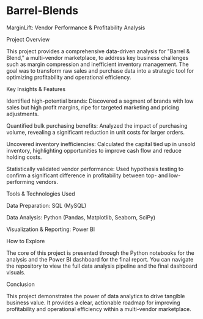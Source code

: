# Barrel-Blends

MarginLift: Vendor Performance & Profitability Analysis

Project Overview

This project provides a comprehensive data-driven analysis for "Barrel & Blend," a multi-vendor marketplace, to address key business challenges such as margin compression and inefficient inventory management. The goal was to transform raw sales and purchase data into a strategic tool for optimizing profitability and operational efficiency.

Key Insights & Features

Identified high-potential brands: Discovered a segment of brands with low sales but high profit margins, ripe for targeted marketing and pricing adjustments.

Quantified bulk purchasing benefits: Analyzed the impact of purchasing volume, revealing a significant reduction in unit costs for larger orders.

Uncovered inventory inefficiencies: Calculated the capital tied up in unsold inventory, highlighting opportunities to improve cash flow and reduce holding costs.

Statistically validated vendor performance: Used hypothesis testing to confirm a significant difference in profitability between top- and low-performing vendors.

Tools & Technologies Used

Data Preparation: SQL (MySQL)

Data Analysis: Python (Pandas, Matplotlib, Seaborn, SciPy)

Visualization & Reporting: Power BI

How to Explore

The core of this project is presented through the Python notebooks for the analysis and the Power BI dashboard for the final report. You can navigate the repository to view the full data analysis pipeline and the final dashboard visuals.

Conclusion

This project demonstrates the power of data analytics to drive tangible business value. It provides a clear, actionable roadmap for improving profitability and operational efficiency within a multi-vendor marketplace.
